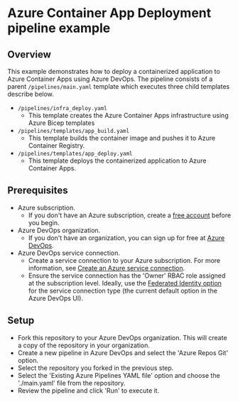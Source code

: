 # Azure Container App Deployment pipeline example

## Overview

This example demonstrates how to deploy a containerized application to Azure Container Apps using Azure DevOps. The pipeline consists of a parent `/pipelines/main.yaml` template which executes three child templates describe below.

- `/pipelines/infra_deploy.yaml`
  - This template creates the Azure Container Apps infrastructure using Azure Bicep templates
- `/pipelines/templates/app_build.yaml`
  - This template builds the container image and pushes it to Azure Container Registry.
- `/pipelines/templates/app_deploy.yaml`
  - This template deploys the containerized application to Azure Container Apps.

## Prerequisites

- Azure subscription.
  - If you don't have an Azure subscription, create a [free account](https://azure.microsoft.com/free/?ref=microsoft.com&utm_source=microsoft.com&utm_medium=docs&utm_campaign=visualstudio) before you begin.
- Azure DevOps organization.
  - If you don't have an organization, you can sign up for free at [Azure DevOps](https://dev.azure.com/?WT.mc_id=DOP-MVP-5001511).
- Azure DevOps service connection.
  - Create a service connection to your Azure subscription. For more information, see [Create an Azure service connection](https://go.microsoft.com/fwlink/?LinkId=623000).
  - Ensure the service connection has the 'Owner' RBAC role assigned at the subscription level. Ideally, use the [Federated Identity option](https://learn.microsoft.com/en-gb/azure/devops/pipelines/library/connect-to-azure?view=azure-devops#create-an-azure-resource-manager-service-connection-using-workload-identity-federation) for the service connection type (the current default option in the Azure DevOps UI).

## Setup

- Fork this repository to your Azure DevOps organization. This will create a copy of the repository in your organization.
- Create a new pipeline in Azure DevOps and select the 'Azure Repos Git' option.
- Select the repository you forked in the previous step.
- Select the 'Existing Azure Pipelines YAML file' option and choose the './main.yaml' file from the repository.
- Review the pipeline and click 'Run' to execute it.
